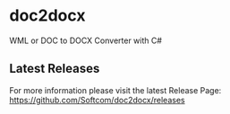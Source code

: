 # doc2docx
WML or DOC to DOCX Converter with C#

## Latest Releases
For more information please visit the latest Release Page: https://github.com/Softcom/doc2docx/releases
